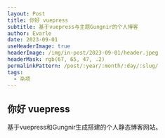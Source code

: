 ```yaml
---
layout: Post
title: 你好 vuepress
subtitle: 基于vuepress与主题Gungnir的个人博客
author: Evarle
date: 2023-09-01
useHeaderImage: true
headerImage: /img/in-post/2023-09-01/header.jpeg
headerMask: rgb(67, 65, 47, .2)
permalinkPattern: /post/:year/:month/:day/:slug/
tags:
  - 杂项
---
```


## 你好 vuepress
基于vuepress和Gungnir生成搭建的个人静态博客网站。

